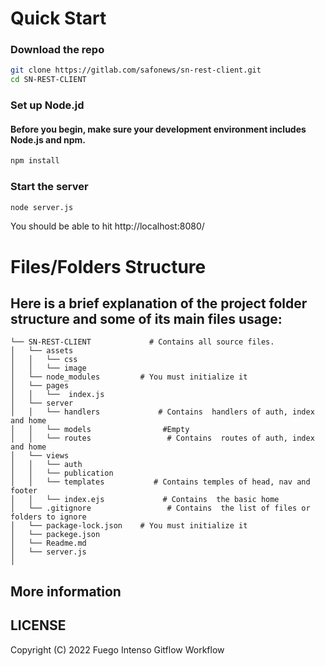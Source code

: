 # Quick Start
### Download the repo

```bash
git clone https://gitlab.com/safonews/sn-rest-client.git
cd SN-REST-CLIENT
```
### Set up Node.jd
#### Before you begin, make sure your development environment includes Node.js and npm. 
```bash
npm install
```
### Start the server
```bash
node server.js
```
You should be able to hit http://localhost:8080/

# Files/Folders Structure
## Here is a brief explanation of the project folder structure and some of its main files usage:


```
└── SN-REST-CLIENT             # Contains all source files.   
│   └── assets                 
│   │   └── css    
│   │   └── image    
│   └── node_modules         # You must initialize it 
│   └── pages 
│   │   └──  index.js     
│   └── server              
│   │   └── handlers             # Contains  handlers of auth, index and home
│   │   └── models                #Empty
│   │   └── routes                 # Contains  routes of auth, index and home
│   └── views           
│   │   └── auth
│   │   └── publication
│   │   └── templates           # Contains temples of head, nav and footer
│   │   └── index.ejs             # Contains  the basic home
│   └── .gitignore                 # Contains  the list of files or folders to ignore 
│   └── package-lock.json    # You must initialize it 
│   └── packege.json
│   └── Readme.md
│   └── server.js
│
 ```

 ## More information

 ## LICENSE

Copyright (C) 2022 Fuego Intenso 
Gitflow Workflow 
